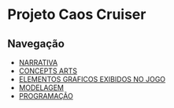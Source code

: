 # Projeto Caos Cruiser

## Navegação
- [NARRATIVA]()
- [CONCEPTS ARTS]()
- [ELEMENTOS GRAFICOS EXIBIDOS NO JOGO]()
- [MODELAGEM]()
- [PROGRAMAÇÃO]()
